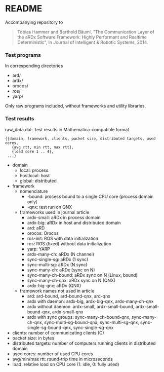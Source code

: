 #  README

Accompanying repository to
> Tobias Hammer and Berthold Bäuml, "The Communication Layer of the aRDx Software Framework: Highly Performant and Realtime Deterministic", In Journal of Intelligent & Robotic Systems, 2014.


### Test programs

In corresponding directories

* ard/
* ardx/
* orocos/
* ros/
* yarp/

Only raw programs included, without frameworks and utility libraries.


### Test results

raw_data.dat: Test results in Mathematica-compatible format

```
{{domain, framework, clients, packet size, distributed targets, used cores,
   {avg rtt, min rtt, max rtt},
   {load core 1 .. 4},
 ...}
```

* domain
  * local: process
  * hostlocal: host
  * global: distributed
* framework
  * nomenclature
    * -bound: process bound to a single CPU core (process domain only)
    * -qnx: test run on QNX
  * frameworks used in journal article
    * ardx-small: aRDx in process domain
    * ardx-big: aRDx in host and distributed domain
    * ard: aRD
    * orocos: Orocos
    * ros-init: ROS with data initialization
    * ros: ROS (fixed) without data initialization
    * yarp: YARP
    * ardx-many-ch: aRDx (N channel)
    * sync-single-sg: aRDx (1 sync)
    * sync-multi-sg: aRDx (N sync)
    * sync-many-ch: aRDx (sync on N)
    * sync-many-ch-bound: aRDx sync on N (Linux, bound)
    * sync-many-ch-qnx: aRDx sync on N (QNX)
    * ardx-big-qnx: aRDx (QNX)
  * framework names not used in article
    * ard: ard-bound, ard-bound-qnx, ard-qnx
    * ardx with daemon: ardx-big, ardx-big-qnx, ardx-many-ch-qnx
    * ardx without daemon: ardx-small, ardx-small-bound, ardx-small-bound-qnx, ardx-small-qnx
    * ardx with sync groups: sync-many-ch-bound-qnx, sync-many-ch-qnx, sync-multi-sg-bound-qnx, sync-multi-sg-qnx, sync-single-sg-bound-qnx, sync-single-sg-qnx
* clients: number of communicating clients (C)
* packet size: in bytes
* distributed targets: number of computers running clients in distributed domain
* used cores: number of used CPU cores
* avg/min/max rtt: round-trip time in microseconds
* load: relative load on CPU core (1: idle, 0: fully used)

